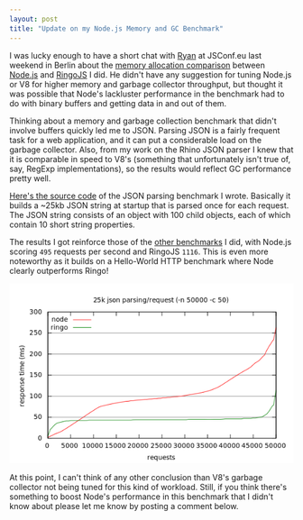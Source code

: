 ```yaml
---
layout: post
title: "Update on my Node.js Memory and GC Benchmark"
---
```


I was lucky enough to have a short chat with [Ryan] at JSConf.eu last weekend
in Berlin about the [memory allocation comparison] between [Node.js] and
[RingoJS] I did. He didn't have any suggestion for tuning Node.js or V8 for
higher memory and garbage collector throughput, but thought it was possible
that Node's lackluster performance in the benchmark had to do with binary
buffers and getting data in and out of them.

Thinking about a memory and garbage collection benchmark that didn't involve
buffers quickly led me to JSON. Parsing JSON is a fairly frequent task
for a web application, and it can put a considerable load on the garbage
collector. Also, from my work on the Rhino JSON parser I knew that it is
comparable in speed to V8's (something that unfortunately isn't true of, say,
RegExp implementations), so the results would reflect GC performance
pretty well.

[Here's the source code][json-benchmark] of the JSON parsing benchmark I wrote.
Basically it builds a ~25kb JSON string at startup that is parsed once for
each request. The JSON string consists of an object with 100 child objects,
each of which contain 10 short string properties.

The results I got reinforce those of the
[other benchmarks][memory allocation comparison] I did, with Node.js scoring
`495` requests per second and RingoJS `1116`. This is even more noteworthy
as it builds on a Hello-World HTTP benchmark where Node clearly outperforms
Ringo!

![benchmark result graph](/images/benchmark/parse-json.png)

At this point, I can't think of any other conclusion than V8's garbage collector
not being tuned for this kind of workload. Still, if you think there's something
to boost Node's performance in this benchmark that I didn't know about please
let me know by posting a comment below.

[Ryan]: http://tinyclouds.org/
[Node.js]: http://nodejs.org/
[RingoJS]: http://ringojs.org/
[memory allocation comparison]: /2010/09/21/benchmark.html
[json-benchmark]: http://github.com/hns/ringo-node-benchmark/tree/master/parse-json/

